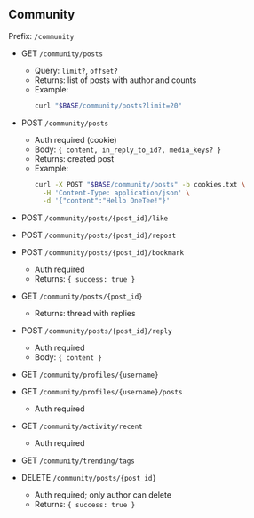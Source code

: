 ## Community

Prefix: `/community`

- GET `/community/posts`
  - Query: `limit?`, `offset?`
  - Returns: list of posts with author and counts
  - Example:
    ```bash
    curl "$BASE/community/posts?limit=20"
    ```

- POST `/community/posts`
  - Auth required (cookie)
  - Body: `{ content, in_reply_to_id?, media_keys? }`
  - Returns: created post
  - Example:
    ```bash
    curl -X POST "$BASE/community/posts" -b cookies.txt \
      -H 'Content-Type: application/json' \
      -d '{"content":"Hello OneTee!"}'
    ```

- POST `/community/posts/{post_id}/like`
- POST `/community/posts/{post_id}/repost`
- POST `/community/posts/{post_id}/bookmark`
  - Auth required
  - Returns: `{ success: true }`

- GET `/community/posts/{post_id}`
  - Returns: thread with replies

- POST `/community/posts/{post_id}/reply`
  - Auth required
  - Body: `{ content }`

- GET `/community/profiles/{username}`
- GET `/community/profiles/{username}/posts`
  - Auth required

- GET `/community/activity/recent`
  - Auth required

- GET `/community/trending/tags`

- DELETE `/community/posts/{post_id}`
  - Auth required; only author can delete
  - Returns: `{ success: true }`
